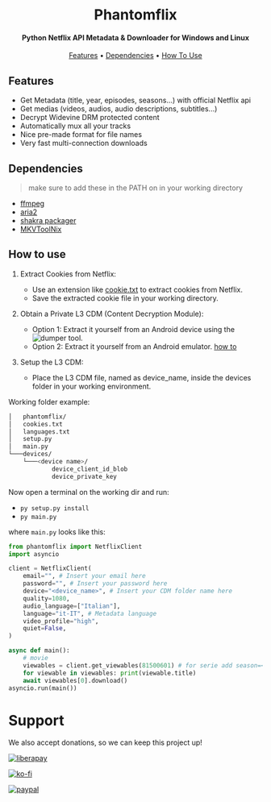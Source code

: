 <h1 align="center">
  Phantomflix
</h1>

<h4 align="center">Python Netflix API Metadata & Downloader for Windows and Linux</h4>

<p align="center">
  <a href="#features">Features</a> •
  <a href="#dependencies">Dependencies</a> •
  <a href="#how-to-use">How To Use</a>
</p>

## Features
* Get Metadata (title, year, episodes, seasons...) with official Netflix api
* Get medias (videos, audios, audio descriptions, subtitles...)
* Decrypt Widevine DRM protected content
* Automatically mux all your tracks
* Nice pre-made format for file names
* Very fast multi-connection downloads

## Dependencies
> make sure to add these in the PATH on in your working directory
- [ffmpeg](https://ffmpeg.org/)
- [aria2](https://github.com/aria2/aria2)
- [shakra packager](https://github.com/shaka-project/shaka-packager)
- [MKVToolNix](https://mkvtoolnix.download/)

## How to use
1. Extract Cookies from Netflix:
    - Use an extension like [cookie.txt](https://addons.mozilla.org/en-US/firefox/addon/cookies-txt/) to extract cookies from Netflix.
    - Save the extracted cookie file in your working directory.

2. Obtain a Private L3 CDM (Content Decryption Module):
    - Option 1: Extract it yourself from an Android device using the ![dumper](https://github.com/Diazole/dumper) tool.
    - Option 2: Extract it yourself from an Android emulator. [how to](https://gist.github.com/Bbalduzz/f0ebe75f6c38e0daf0fba0160439e68a)

3. Setup the L3 CDM:
   - Place the L3 CDM file, named as device_name, inside the devices folder in your working environment.
  
Working folder example:
```bash
│   phantomflix/
│   cookies.txt
│   languages.txt
│   setup.py
│   main.py
└───devices/
    └───<device name>/
            device_client_id_blob
            device_private_key
```

Now open a terminal on the working dir and run:
- `py setup.py install`
- `py main.py`

where `main.py` looks like this:
```python
from phantomflix import NetflixClient
import asyncio

client = NetflixClient(
    email="", # Insert your email here
    password="", # Insert your password here
    device="<device_name>", # Insert your CDM folder name here
    quality=1080,
    audio_language=["Italian"],
    language="it-IT", # Metadata language
    video_profile="high",
    quiet=False,
)

async def main():
    # movie
    viewables = client.get_viewables(81500601) # for serie add season=<season_number>, episode=<episode_number>
    for viewable in viewables: print(viewable.title)
    await viewables[0].download()
asyncio.run(main())
```

# Support
We also accept donations, so we can keep this project up!

[![liberapay](https://liberapay.com/assets/widgets/donate.svg)](https://liberapay.com/balduzz/donate)

[![ko-fi](https://ko-fi.com/img/githubbutton_sm.svg)](https://ko-fi.com/C0C8T2OJ6)

[![paypal](https://www.paypalobjects.com/en_US/i/btn/btn_donateCC_LG.gif)](https://www.paypal.com/donate/?hosted_button_id=3C8G7V8DUWLQG)
